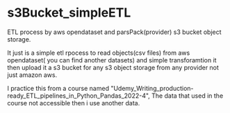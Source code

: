# s3Bucket_simpleETL
ETL process by aws opendataset and parsPack(provider) s3 bucket object storage.

It just is a simple etl rpocess to read objects(csv files) from aws opendataset( you can find another datasets) and simple transforamtion it then upload it a s3 bucket for any s3 object storage from any provider not just amazon aws.

I practice this from a course named "Udemy_Writing_production-ready_ETL_pipelines_in_Python_Pandas_2022-4", The data that used in the course not accessible then i use another data.

